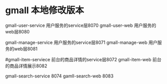 # gmall 本地修改版本
gmall-user-service 用户服务的service层8070
gmall-user-web 用户服务的web层8080

gmall-manage-service 用户服务的service层8071
gmall-manage-web 用户服务的web层8081

#gmall-item-serviece 前台的商品详情的service层8072
gmall-item-web 前台的商品详情展示8082

gmall-search-service 8074
gamll-search-web 8083

